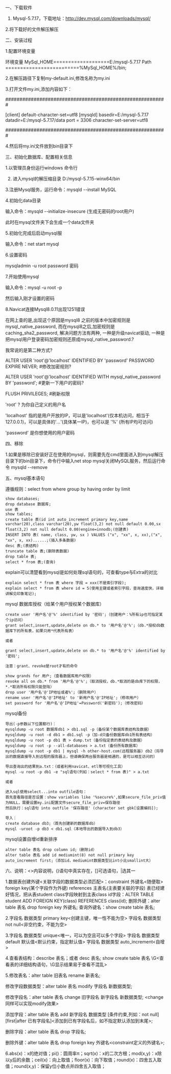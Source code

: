 一、下载软件

1. Mysql-5.7.17，下载地址：http://dev.mysql.com/downloads/mysql/

2.将下载好的文件解压解压

二、安装过程  

1.配置环境变量

环境变量
MySql_HOME===================E:/mysql-5.7.17
Path =========================%MySql_HOME%/bin;

2.在解压路径下复制my-default.ini,修改名称为my.ini

3.打开文件my.ini,添加内容如下：

#########################################################

[client]
default-character-set=utf8
[mysqld]
basedir=E:/mysql-5.7.17
datadir=E:/mysql-5.7.17/data
port = 3306
character-set-server=utf8

#########################################################

4.然后将my.ini文件放到bin目录下

三、初始化数据库、配置相关信息

1.以管理员身份运行windows 命令行

2. 进入mysql的解压缩目录 D:/mysql-5.7.15-winx64/bin

3.注册Mysql服务，运行命令：mysqld --install MySQL

4.初始化data目录

输入命令：mysqld --initialize-insecure (生成无密码的root用户)

此时在mysql文件夹下会生成一个data文件夹

5.初始化完成后启动mysql服

输入命令：net start mysql

6.设置密码

mysqladmin -u root password 密码

7.开始使用mysql

输入命令：mysql -u root -p

然后输入刚才设置的密码

8.Navicat连接Mysql8.0.11出现1251错误

在网上查的是,出现这个原因是mysql8 之前的版本中加密规则是mysql_native_password,
而在mysql8之后,加密规则是caching_sha2_password, 解决问题方法有两种,
一种是升级navicat驱动,
一种是把mysql用户登录密码加密规则还原成mysql_native_password.?

我常说的是第二种方式?

ALTER USER 'root'@'localhost' IDENTIFIED BY 'password' PASSWORD EXPIRE NEVER; #修改加密规则?

ALTER USER 'root'@'localhost' IDENTIFIED WITH mysql_native_password BY 'password'; #更新一下用户的密码?

FLUSH PRIVILEGES; #刷新权限

'root' ? 为你自己定义的用户名

'localhost' 指的是用户开放的IP，可以是'localhost'(仅本机访问，相当于127.0.0.1)，可以是具体的'*.*.*.*'(具体某一IP)，也可以是 '%' (所有IP均可访问)

'password' 是你想使用的用户密码

四、移除

1.如果是移除已安装好正在使用的mysql，则需要先在cmd里面进入到mysql解压目录下的bin目录下，命令行中输入net stop mysql关闭MySQL服务，然后运行命令 mysqld --remove

五、mysql基本语句

遵循规则：select  from  where  group by  having  order by  limit
```
show databases;
drop database 数据库;
use 表
show tables;
create table 表(id int auto_increment primary key,name varchar(20),class varchar(20),yw float(3,2) not null default 0.00,sx float(3,2) not null default 0.00)engine=innodb;(创建表)
INSERT INTO 表( name, class, yw, sx ) VALUES ("x", "xx", x, xx),("x", "xx", x, xx)......;(插入多条数据)
desc 表;(表结构)
truncate table 表;(删除表数据)
drop table 表;
select * from 表;(查询)
```
explain可以清楚看到mysql是如何处理sql语句的，可查看type与Extra的对比
```
explain select * from 表 where 字段 = xxx(不是索引字段);
explain select * from 表 where id = 5(使用主键或者索引字段，查询速度快，详细讲解见印象笔记);
```
mysql 数据库授权（给某个用户授权某个数据库）
```
create user '用户名'@'%' identified by '密码';（创建用户：%所有ip也可指定某个ip访问）
grant select,insert,update,delete on db.* to '用户名'@'%';（db.*授权db数据库下的所有表，如果只用*代表所有表）

或者

grant select,insert,update,delete on db.* to '用户名'@'%' identified by '密码';

注意：grant、revoke是root才有的命令

show grands for 用户;（查看数据库用户权限）
revoke all on db.* from '用户名'@'%';（取消授权，db.*取消的是db库下的权限，*.*取消所有权限只能登陆）
drop user '用户名'@'IP地址或者%';（删除用户）
rename user '用户名'@'IP地址' to '新用户名'@'IP地址';（修改用户）
set password for '用户名'@'IP地址'=Password('新密码');（修改密码）
```
mysql备份
```
导出(-p参数以下位置都行)：
mysqldump -u root 数据库db1 > db1.sql -p（备份某个数据库表结构及数据）
mysqldump -u root -d db1 > db1.sql -p（加-d只备份数据库db1所有表结构）
mysqldump -u root -p db1 表 > dump.txt（备份指定表的表结构及数据）
mysqldump -u root -p --all-databases > a.txt（备份所有数据库）
mysqldump -u root -p db1 | mysql -h other-host.com(远程服务器) db2（将导出的数据直接导入到远程的服务器上，但请确保两台服务器是相通的，是可以相互访问的）

导出查询出的结果到a.txt：（或者利用navicat、etl等可视化工具）
mysql -u root -p db1 -e "sql语句(列如：select * from 表)" > a.txt

或者

进入sql使用select...into outfile语句：
首先查看路径是否设置：show variables like '%secure%',如果secure_file_priv值为NULL，需要设置my.ini配置文件secure_file_priv=保存路径
然后执行：sql语句 into outfile '保存路径' (character set gbk[设置编码]);

导入：
create database db3;（首先创建新的数据库db）
mysql -uroot -p db3 < db1.sql（本地导出的数据导入到db3）
```
mysql设置自增id重新排序
```
alter table 表名 drop column id;（删除id）
alter table 表名 add id mediumint(8) not null primary key auto_increment first;（添加id，mediumint数据类型比int小比smallint大）
```
六、说明：<>内容说明，()语句中真实存在，[]可选语句，|选其一

1.数据表创建外键<关联字段的数据类型必须匹配>：constraint 外键名<随便取> foreign key(某个字段作为外键) references  主表名(主表要关联的字段)
 表已经建好情况，把从表student class字段映射到主表class id字段：ALTER TABLE student ADD FOREIGN KEY(class) REFERENCES class(id);
 删除外键：alter table 表名 drop foreign key 外键名;
 查询外键名：show create table 表名;

2.字段名 数据类型 primary key<创建主键，唯一性不能为空>
   字段名 数据类型 not null<非空约束，不能为空>

3.字段名 数据类型 unique<唯一，可以为空且可以多个字段>
   字段名 数据类型 default 默认值<默认约束，指定默认值>
   字段名 数据类型 auto_increment<自增>

4.查看表结构：describe 表名；或者 desc 表名;
   show create table 表名 \G<查看表的详细结构语句，\G显示结果易于查看不混乱>

5.修改表名：alter table 旧表名 rename 新表名; 

   修改字段数据类型：alter table 表名 modify 字段名 新数据类型; 
   
   修改字段名：alter table 表名 change 旧字段名 新字段名 新数据类型; <change同样可以实现modify效果>
   
   添加字段：alter table 表名 add 新字段名 数据类型 [条件约束,列如：not null] [first|after 已有字段名]<添加到已有字段名后，如不指定默认添加到末尾>;
   
   删除字段：alter table 表名 drop 字段名;
   
   删除外键：alter table 表名 drop foreign key 外键名<constraint定义的外键名>;

6.abs(x)：x的绝对值；pi()：圆周率π；sqrt(x)：x的二次方根；mod(x,y)：x除以y后的余数；ceil(x)：向上取值；floor(x)：向下取值；round(x)：四舍五入取值；round(x,y)：保留y位小数点并四舍五入取值；
